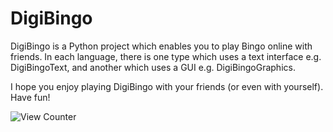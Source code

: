 # DigiBingo

DigiBingo is a Python project which enables you to play Bingo online with friends. In each language, there is one type which uses a text interface e.g. DigiBingoText, and another which uses a GUI e.g. DigiBingoGraphics.

I hope you enjoy playing DigiBingo with your friends (or even with yourself). Have fun!

![View Counter](https://view-counter.tobyhagan.com/?user=ShashCode2348/DigiBingo)
